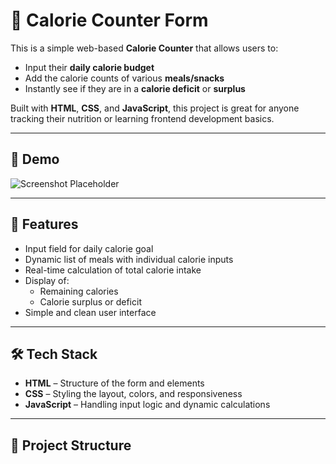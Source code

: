 # 🥗 Calorie Counter Form

This is a simple web-based **Calorie Counter** that allows users to:

- Input their **daily calorie budget**
- Add the calorie counts of various **meals/snacks**
- Instantly see if they are in a **calorie deficit** or **surplus**

Built with **HTML**, **CSS**, and **JavaScript**, this project is great for anyone tracking their nutrition or learning frontend development basics.

---

## 📸 Demo

![Screenshot Placeholder](screenshot.png)

---

## 🚀 Features

- Input field for daily calorie goal
- Dynamic list of meals with individual calorie inputs
- Real-time calculation of total calorie intake
- Display of:
  - Remaining calories
  - Calorie surplus or deficit
- Simple and clean user interface

---

## 🛠️ Tech Stack

- **HTML** – Structure of the form and elements
- **CSS** – Styling the layout, colors, and responsiveness
- **JavaScript** – Handling input logic and dynamic calculations

---

## 📂 Project Structure
